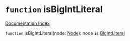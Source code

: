 # `function` isBigIntLiteral

[Documentation Index](../README.md)

`function` isBigIntLiteral(node: [Node](../interface.Node/README.md)): node `is` [BigIntLiteral](../interface.BigIntLiteral/README.md)